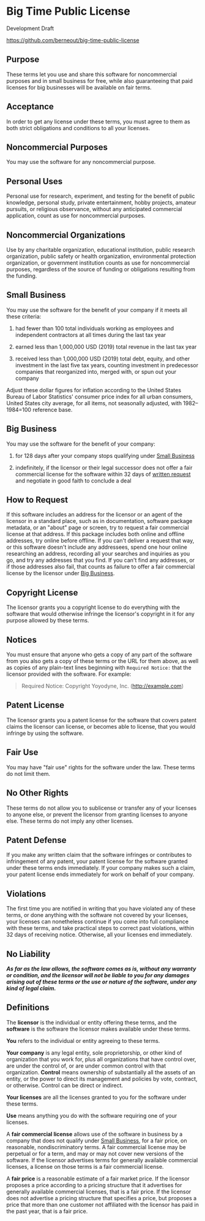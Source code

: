 # Big Time Public License

Development Draft

<https://github.com/berneout/big-time-public-license>

## Purpose

These terms let you use and share this software for noncommercial purposes and in small business for free, while also guaranteeing that paid licenses for big businesses will be available on fair terms.

## Acceptance

In order to get any license under these terms, you must agree to them as both strict obligations and conditions to all your licenses.

## Noncommercial Purposes

You may use the software for any noncommercial purpose.

## Personal Uses

Personal use for research, experiment, and testing for the benefit of public knowledge, personal study, private entertainment, hobby projects, amateur pursuits, or religious observance, without any anticipated commercial application, count as use for noncommercial purposes.

## Noncommercial Organizations

Use by any charitable organization, educational institution, public research organization, public safety or health organization, environmental protection organization, or government institution counts as use for noncommercial purposes, regardless of the source of funding or obligations resulting from the funding.

## Small Business

You may use the software for the benefit of your company if it meets all these criteria:

1.  had fewer than 100 total individuals working as employees and independent contractors at all times during the last tax year

2.  earned less than 1,000,000 USD (2019) total revenue in the last tax year

3.  received less than 1,000,000 USD (2019) total debt, equity, and other investment in the last five tax years, counting investment in predecessor companies that reorganized into, merged with, or spun out your company

Adjust these dollar figures for inflation according to the United States Bureau of Labor Statistics' consumer price index for all urban consumers, United States city average, for all items, not seasonally adjusted, with 1982–1984=100 reference base.

## Big Business

You may use the software for the benefit of your company:

1.  for 128 days after your company stops qualifying under [Small Business](#small-business)

2.  indefinitely, if the licensor or their legal successor does not offer a fair commercial license for the software within 32 days of [written request](#how-to-request) and negotiate in good faith to conclude a deal

## How to Request

If this software includes an address for the licensor or an agent of the licensor in a standard place, such as in documentation, software package metadata, or an "about" page or screen, try to request a fair commercial license at that address.  If this package includes both online and offline addresses, try online before offline.  If you can't deliver a request that way, or this software doesn't include any addressees, spend one hour online researching an address, recording all your searches and inquiries as you go, and try any addresses that you find.  If you can't find any addresses, or if those addresses also fail, that counts as failure to offer a fair commercial license by the licensor under [Big Business](#big-business).

## Copyright License

The licensor grants you a copyright license to do everything with the software that would otherwise infringe the licensor's copyright in it for any purpose allowed by these terms.

## Notices

You must ensure that anyone who gets a copy of any part of the software from you also gets a copy of these terms or the URL for them above, as well as copies of any plain-text lines beginning with `Required Notice:` that the licensor provided with the software.  For example:

> Required Notice: Copyright Yoyodyne, Inc. (http://example.com)

## Patent License

The licensor grants you a patent license for the software that covers patent claims the licensor can license, or becomes able to license, that you would infringe by using the software.

## Fair Use

You may have "fair use" rights for the software under the law. These terms do not limit them.

## No Other Rights

These terms do not allow you to sublicense or transfer any of your licenses to anyone else, or prevent the licensor from granting licenses to anyone else.  These terms do not imply any other licenses.

## Patent Defense

If you make any written claim that the software infringes or contributes to infringement of any patent, your patent license for the software granted under these terms ends immediately. If your company makes such a claim, your patent license ends immediately for work on behalf of your company.

## Violations

The first time you are notified in writing that you have violated any of these terms, or done anything with the software not covered by your licenses, your licenses can nonetheless continue if you come into full compliance with these terms, and take practical steps to correct past violations, within 32 days of receiving notice.  Otherwise, all your licenses end immediately.

## No Liability

***As far as the law allows, the software comes as is, without any warranty or condition, and the licensor will not be liable to you for any damages arising out of these terms or the use or nature of the software, under any kind of legal claim.***

## Definitions

The **licensor** is the individual or entity offering these terms, and the **software** is the software the licensor makes available under these terms.

**You** refers to the individual or entity agreeing to these terms.

**Your company** is any legal entity, sole proprietorship, or other kind of organization that you work for, plus all organizations that have control over, are under the control of, or are under common control with that organization.  **Control** means ownership of substantially all the assets of an entity, or the power to direct its management and policies by vote, contract, or otherwise.  Control can be direct or indirect.

**Your licenses** are all the licenses granted to you for the software under these terms.

**Use** means anything you do with the software requiring one of your licenses.

A **fair commercial license** allows use of the software in business by a company that does not qualify under [Small Business](#small-business), for a fair price, on reasonable, nondiscriminatory terms.  A fair commercial license may be perpetual or for a term, and may or may not cover new versions of the software.  If the licensor advertises terms for generally available commercial licenses, a license on those terms is a fair commercial license.

A **fair price** is a reasonable estimate of a fair market price.  If the licensor proposes a price according to a pricing structure that it advertises for generally available commercial licenses, that is a fair price.  If the licensor does not advertise a pricing structure that specifies a price, but proposes a price that more than one customer not affiliated with the licensor has paid in the past year, that is a fair price.
